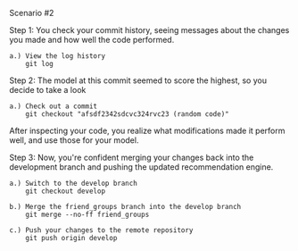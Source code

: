 Scenario #2

Step 1: You check your commit history, seeing messages about the changes you made and how well the code performed.

	a.) View the log history
		git log

Step 2: The model at this commit seemed to score the highest, so you decide to take a look

	a.) Check out a commit
		git checkout "afsdf2342sdcvc324rvc23 (random code)"

After inspecting your code, you realize what modifications made it perform well, and use those for your model.

Step 3: Now, you're confident merging your changes back into the development branch and pushing the updated recommendation engine.

	a.) Switch to the develop branch
		git checkout develop

	b.) Merge the friend_groups branch into the develop branch
		git merge --no-ff friend_groups

	c.) Push your changes to the remote repository
		git push origin develop

		